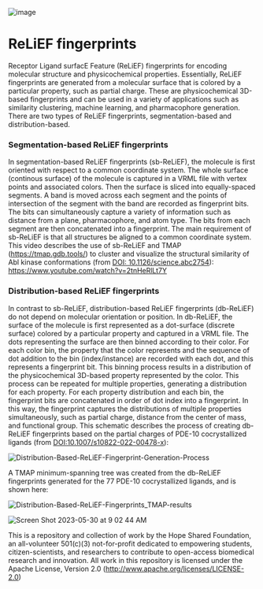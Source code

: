 ![image](https://github.com/TheHopeSharedFoundation/ReLiEF-fingerprints/assets/7951822/e459a3ff-68ac-4e5b-b9a6-024f425b246b) 

# ReLiEF fingerprints

Receptor Ligand surfacE Feature (ReLiEF) fingerprints for encoding molecular structure and physicochemical properties.  Essentially, ReLiEF fingerprints are generated from a molecular surface that is colored by a particular property, such as partial charge.  These are physicochemical 3D-based fingerprints and can be used in a variety of applications such as similarity clustering, machine learning, and pharmacophore generation.  There are two types of ReLiEF fingerprints, segmentation-based and distribution-based.

### Segmentation-based ReLiEF fingerprints

In segmentation-based ReLiEF fingerprints (sb-ReLiEF), the molecule is first oriented with respect to a common coordinate system.  The whole surface (continous surface) of the molecule is captured in a VRML file with vertex points and associated colors.  Then the surface is sliced into equally-spaced segments.  A band is moved across each segment and the points of intersection of the segment with the band are recorded as fingerprint bits.  The bits can simultaneously capture a variety of information such as distance from a plane, pharmacophore, and atom type.  The bits from each segment are then concatenated into a fingerprint.  The main requirement of sb-ReLiEF is that all structures be aligned to a common coordinate system.  This video describes the use of sb-ReLiEF and TMAP (https://tmap.gdb.tools/) to cluster and visualize the structural similarity of Abl kinase conformations (from [DOI: 10.1126/science.abc2754](https://www.science.org/doi/10.1126/science.abc2754)): https://www.youtube.com/watch?v=2tnHeRlLt7Y 

### Distribution-based ReLiEF fingerprints

In contrast to sb-ReLiEF, distribution-based ReLiEF fingerprints (db-ReLiEF) do not depend on molecular orientation or position.  In db-ReLiEF, the surface of the molecule is first represented as a dot-surface (discrete surface) colored by a particular property and captured in a VRML file.  The dots representing the surface are then binned according to their color.  For each color bin, the property that the color represents and the sequence of dot addition to the bin (index/instance) are recorded with each dot, and this represents a fingerprint bit.  This binning process results in a distribution of the physicochemical 3D-based property represented by the color.  This process can be repeated for multiple properties, generating a distribution for each property.  For each property distribution and each bin, the fingerprint bits are concatenated in order of dot index into a fingerprint.  In this way, the fingerprint captures the distributions of multiple properties simultaneously, such as partial charge, distance from the center of mass, and functional group.  This schematic describes the process of creating db-ReLiEF fingerprints based on the partial charges of PDE-10 cocrystallized ligands (from [DOI:10.1007/s10822-022-00478-x](https://pubmed.ncbi.nlm.nih.gov/36153472/)):        


![Distribution-Based-ReLiEF-Fingerprint-Generation-Process](https://github.com/TheHopeSharedFoundation/ReLiEF-fingerprints/assets/7951822/584dd643-2bd0-414b-804b-0ff70181f7c2)

A TMAP minimum-spanning tree was created from the db-ReLiEF fingerprints generated for the 77 PDE-10 cocrystallized ligands, and is shown here:

![Distribution-Based-ReLiEF-Fingerprints_TMAP-results](https://github.com/TheHopeSharedFoundation/ReLiEF-fingerprints/assets/7951822/eeebacee-aab3-44fb-8a1c-8dbf88d34580)

![Screen Shot 2023-05-30 at 9 02 44 AM](https://github.com/TheHopeSharedFoundation/ReLiEF-fingerprints/assets/7951822/fe4200a3-d66d-41d3-9c5b-64083dae16b1)

This is a repository and collection of work by the Hope Shared Foundation, an all-volunteer 501(c)(3) not-for-profit dedicated to empowering students, citizen-scientists, and researchers to contribute to open-access biomedical research and innovation.  All work in this repository is licensed under the Apache License, Version 2.0 (http://www.apache.org/licenses/LICENSE-2.0)
